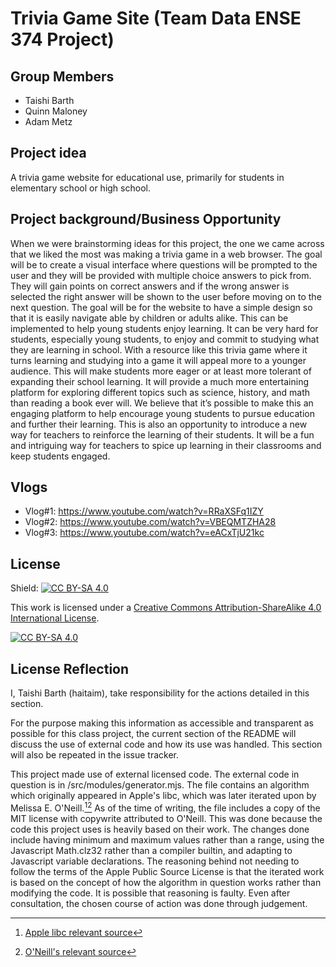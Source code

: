# Trivia Game Site (Team Data ENSE 374 Project)

## Group Members

- Taishi Barth
- Quinn Maloney
- Adam Metz

## Project idea

A trivia game website for educational use, primarily for students in elementary school or high school.

## Project background/Business Opportunity
When we were brainstorming ideas for this project, the one we came across that we liked the most was making a trivia game in a web browser. The goal will be to create a visual interface where questions will be prompted to the user and they will be provided with multiple choice answers to pick from. They will gain points on correct answers and if the wrong answer is selected the right answer will be shown to the user before moving on to the next question. The goal will be for the website to have a simple design so that it is easily navigate able by children or adults alike. This can be implemented to help young students enjoy learning. It can be very hard for students, especially young students, to enjoy and commit to studying what they are learning in school. With a resource like this trivia game where it turns learning and studying into a game it will appeal more to a younger audience. This will make students more eager or at least more tolerant of expanding their school learning. It will provide a much more entertaining platform for exploring different topics such as science, history, and math than reading a book ever will. We believe that it’s possible to make this an engaging platform to help encourage young students to pursue education and further their learning. This is also an opportunity to introduce a new way for teachers to reinforce the learning of their students. It will be a fun and intriguing way for teachers to spice up learning in their classrooms and keep students engaged.

## Vlogs

- Vlog#1: https://www.youtube.com/watch?v=RRaXSFq1IZY
- Vlog#2: https://www.youtube.com/watch?v=VBEQMTZHA28
- Vlog#3: https://www.youtube.com/watch?v=eACxTjU21kc

## License

Shield: [![CC BY-SA 4.0][cc-by-sa-shield]][cc-by-sa]

This work is licensed under a
[Creative Commons Attribution-ShareAlike 4.0 International License][cc-by-sa].

[![CC BY-SA 4.0][cc-by-sa-image]][cc-by-sa]

[cc-by-sa]: http://creativecommons.org/licenses/by-sa/4.0/
[cc-by-sa-image]: https://licensebuttons.net/l/by-sa/4.0/88x31.png
[cc-by-sa-shield]: https://img.shields.io/badge/License-CC%20BY--SA%204.0-lightgrey.svg

## License Reflection
I, Taishi Barth (haitaim), take responsibility for the actions detailed in this
section.

For the purpose making this information as accessible and transparent as possible
for this class project, the current section of the README will discuss the use of
external code and how its use was handled. This section will also be repeated in
the issue tracker. 

This project made use of external licensed code. The external code in question is
in /src/modules/generator.mjs. The file contains an algorithm which originally
appeared in Apple's libc, which was later iterated upon by Melissa E. O'Neill.[^1][^2]
As of the time of writing, the file includes a copy of the MIT license with
copywrite attributed to O'Neill. This was done because the code this project
uses is heavily based on their work. The changes done include having minimum and
maximum values rather than a range, using the Javascript Math.clz32 rather than
a compiler builtin, and adapting to Javascript variable declarations. The reasoning
behind not needing to follow the terms of the Apple Public Source License is that
the iterated work is based on the concept of how the algorithm in question works
rather than modifying the code. It is possible that reasoning is faulty. Even after
consultation, the chosen course of action was done through judgement.

[^1]: [Apple libc relevant source](https://opensource.apple.com/source/Libc/Libc-1439.141.1/gen/FreeBSD/arc4random.c.auto.html)
[^2]: [O'Neill's relevant source](https://github.com/imneme/bounded-rands/blob/master/bounded32.cpp)
